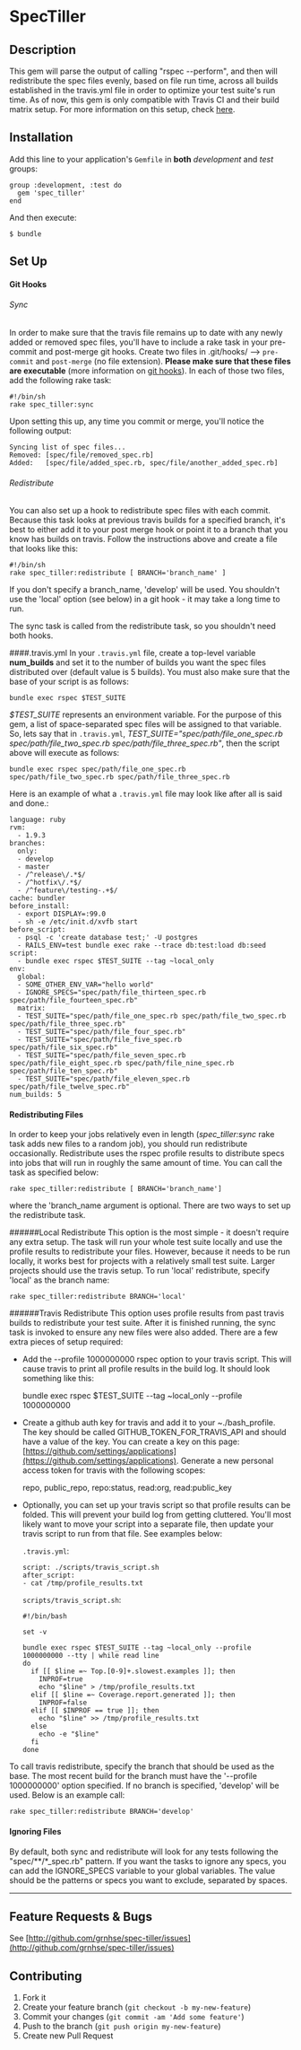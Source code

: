 # SpecTiller

## Description
This gem will parse the output of calling "rspec --perform", and then will redistribute the spec files evenly, based on file run time, across all builds established in the travis.yml file in order to optimize your test suite's run time. As of now, this gem is only compatible with Travis CI and their build matrix setup. For more information on this setup, check [here](http://docs.travis-ci.com/user/build-configuration/#The-Build-Matrix).

## Installation

Add this line to your application's ``Gemfile`` in **both** *development* and *test* groups:  

    group :development, :test do  
      gem 'spec_tiller'  
    end

And then execute:  

    $ bundle

## Set Up

#### Git Hooks

###### Sync

In order to make sure that the travis file remains up to date with any newly added or removed spec files, you'll have to include a rake task in your pre-commit and post-merge git hooks. Create two files in .git/hooks/ --> ``pre-commit`` and ``post-merge`` (no file extension). **Please make sure that these files are executable** (more information on [git hooks](http://git-scm.com/book/en/Customizing-Git-Git-Hooks)). In each of those two files, add the following rake task:  

    #!/bin/sh  
    rake spec_tiller:sync

Upon setting this up, any time you commit or merge, you'll notice the following output:  

    Syncing list of spec files...  
    Removed: [spec/file/removed_spec.rb]  
    Added:   [spec/file/added_spec.rb, spec/file/another_added_spec.rb]

###### Redistribute

You can also set up a hook to redistribute spec files with each commit. Because this task looks at previous travis builds for a specified branch, it's best to either add it to your post merge hook or point it to a branch that you know has builds on travis. Follow the instructions above and create a file that looks like this:

    #!/bin/sh
    rake spec_tiller:redistribute [ BRANCH='branch_name' ]

If you don't specify a branch_name, 'develop' will be used. You shouldn't use the 'local' option (see below) in a git hook - it may take a long time to run.

The sync task is called from the redistribute task, so you shouldn't need both hooks.

####.travis.yml
In your ``.travis.yml`` file, create a top-level variable **num_builds** and set it to the number of builds you want the spec files distributed over (default value is 5 builds). You must also make sure that the base of your script is as follows:

    bundle exec rspec $TEST_SUITE

*$TEST_SUITE* represents an environment variable. For the purpose of this gem, a list of space-separated spec files will be assigned to that variable. So, lets say that in ``.travis.yml``, *TEST_SUITE="spec/path/file_one_spec.rb spec/path/file_two_spec.rb spec/path/file_three_spec.rb"*, then the script above will execute as follows:  

    bundle exec rspec spec/path/file_one_spec.rb spec/path/file_two_spec.rb spec/path/file_three_spec.rb

Here is an example of what a ``.travis.yml`` file may look like after all is said and done.:  

    language: ruby
    rvm:
      - 1.9.3
    branches:
      only:
      - develop
      - master
      - /^release\/.*$/
      - /^hotfix\/.*$/
      - /^feature\/testing-.+$/
    cache: bundler
    before_install:
      - export DISPLAY=:99.0
      - sh -e /etc/init.d/xvfb start
    before_script:
      - psql -c 'create database test;' -U postgres
      - RAILS_ENV=test bundle exec rake --trace db:test:load db:seed
    script:
      - bundle exec rspec $TEST_SUITE --tag ~local_only
    env:
      global:
      - SOME_OTHER_ENV_VAR="hello world"
      - IGNORE_SPECS="spec/path/file_thirteen_spec.rb spec/path/file_fourteen_spec.rb"
      matrix:
      - TEST_SUITE="spec/path/file_one_spec.rb spec/path/file_two_spec.rb spec/path/file_three_spec.rb"
      - TEST_SUITE="spec/path/file_four_spec.rb"
      - TEST_SUITE="spec/path/file_five_spec.rb spec/path/file_six_spec.rb"
      - TEST_SUITE="spec/path/file_seven_spec.rb spec/path/file_eight_spec.rb spec/path/file_nine_spec.rb spec/path/file_ten_spec.rb"
      - TEST_SUITE="spec/path/file_eleven_spec.rb spec/path/file_twelve_spec.rb"
    num_builds: 5

#### Redistributing Files
In order to keep your jobs relatively even in length (*spec_tiller:sync* rake task adds new files to a random job), you should run redistribute occasionally. Redistribute uses the rspec profile results to distribute specs into jobs that will run in roughly the same amount of time. You can call the task as specified below:

    rake spec_tiller:redistribute [ BRANCH='branch_name']

where the 'branch_name argument is optional. There are two ways to set up the redistribute task.

######Local Redistribute
This option is the most simple - it doesn't require any extra setup. The task will run your whole test suite locally and use the profile results to redistribute your files. However, because it needs to be run locally, it works best for projects with a relatively small test suite. Larger projects should use the travis setup. To run 'local' redistribute, specify 'local' as the branch name:

    rake spec_tiller:redistribute BRANCH='local'

######Travis Redistribute
This option uses profile results from past travis builds to redistribute your test suite. After it is finished running, the sync task is invoked to ensure any new files were also added. There are a few extra pieces of setup required:

  * Add the --profile 1000000000 rspec option to your travis script. This will cause travis to print all profile results in the build log. It should look something like this:

      bundle exec rspec $TEST_SUITE --tag ~local_only --profile 1000000000

  * Create a github auth key for travis and add it to your ~./bash_profile. The key should be called GITHUB_TOKEN_FOR_TRAVIS_API and should have a value of the key. You can create a key on this page: [https://github.com/settings/applications](https://github.com/settings/applications). Generate a new personal access token for travis with the following scopes:

      repo, public_repo, repo:status, read:org, read:public_key

  * Optionally, you can set up your travis script so that profile results can be folded. This will prevent your build log from getting cluttered. You'll most likely want to move your script into a separate file, then update your travis script to run from that file. See examples below:

      ``.travis.yml``:

        script: ./scripts/travis_script.sh
        after_script:
        - cat /tmp/profile_results.txt

      ``scripts/travis_script.sh``:

        #!/bin/bash

        set -v

        bundle exec rspec $TEST_SUITE --tag ~local_only --profile 1000000000 --tty | while read line
        do
          if [[ $line =~ Top.[0-9]+.slowest.examples ]]; then
            INPROF=true
            echo "$line" > /tmp/profile_results.txt
          elif [[ $line =~ Coverage.report.generated ]]; then
            INPROF=false
          elif [[ $INPROF == true ]]; then
            echo "$line" >> /tmp/profile_results.txt
          else
            echo -e "$line"
          fi
        done

To call travis redistribute, specify the branch that should be used as the base. The most recent build for the branch must have the '--profile 1000000000' option specified. If no branch is specified, 'develop' will be used. Below is an example call:

    rake spec_tiller:redistribute BRANCH='develop'

#### Ignoring Files
By default, both sync and redistribute will look for any tests following the "spec/**/*_spec.rb" pattern. If you want the tasks to ignore any specs, you can add the IGNORE_SPECS variable to your global variables. The value should be the patterns or specs you want to exclude, separated by spaces.

***
## Feature Requests & Bugs
See [http://github.com/grnhse/spec-tiller/issues](http://github.com/grnhse/spec-tiller/issues)  

## Contributing

  1. Fork it
  2. Create your feature branch (`git checkout -b my-new-feature`)
  3. Commit your changes (`git commit -am 'Add some feature'`)
  4. Push to the branch (`git push origin my-new-feature`)
  5. Create new Pull Request
